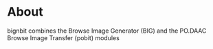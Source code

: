 # About

bignbit combines the Browse Image Generator (BIG) and the PO.DAAC Browse Image Transfer (pobit) modules